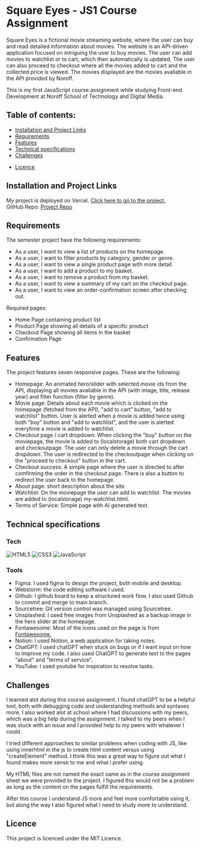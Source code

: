 # Square Eyes - JS1 Course Assignment
Square Eyes is a fictional movie streaming website, where the user can buy and read detailed information about movies. The website is an API-driven application focused on intriguing the user to buy movies. The user can add movies to watchlist or to cart, which then automatically is updated. The user can also proceed to checkout where all the movies added to cart and the collected price is viewed. The movies displayed are the movies avaliable in the API provided by Noroff.

This is my first JavaScript course assignment while studying Front-end Development at Noroff School of Technology and Digital Media.

## Table of contents:
* [Installation and Project Links](#installation-and-project-links)
* [Requirements](#requirements)
* [Features](#features)
* [Technical specifications](#technical-specifications)
* [Challenges](#challenges)
- [Licence](#licence)

## Installation and Project Links
My project is deployed on Vercel. [Click here to go to the project.](https://js-ca-spring-ingrid-ornum.vercel.app/) <br/>
GitHub Repo: [Project Repo](https://github.com/IngridOrnum/js-ca-spring-ingrid-ornum)

## Requirements
The semester project have the following requirements:
- As a user, I want to view a list of products on the homepage.
- As a user, I want to filter products by category, gender or genre.
- As a user, I want to view a single product page with more detail.
- As a user, I want to add a product to my basket.
- As a user, I want to remove a product from my basket.
- As a user, I want to view a summary of my cart on the checkout page.
- As a user, I want to view an order-confirmation screen after checking out.

Required pages:
- Home Page containing product list
- Product Page showing all details of a specific product
- Checkout Page showing all items in the basket
- Confirmation Page

## Features
The project features seven responsive pages. These are the following:
- Homepage: An animated hero/slider with selected movie ids from the API, displaying all movies avaliable in the API (with image, title, release year) and filter function (filter by genre).
- Movie page: Details about each movie which is clicked on the homepage (fetched from the API), "add to cart" button, "add to watchlist" button. User is alerted when a movie is added twice using both "buy" button and "add to watchlist", and the user is alerted everytime a movie is added to watchlist.
- Checkout page / cart dropdown: When clicking the "buy" button on the moviepage, the movie is added to (localstorage) both cart dropdown and checkoutpage. The user can only delete a movie through the cart dropdown. The user is redirected to the checkoutpage when clicking on the "proceed to checkout" button in the cart.
- Checkout success: A simple page where the user is directed to after comfirming the order in the checkout page. There is also a button to redirect the user back to the homepage.
- About page: short description about the site.
- Watchlist: On the moviepage the user can add to watchlist. The movies are added to (localstorage) my-watchlist.html.
- Terms of Service: Simple page with AI generated text.

## Technical specifications

### Tech
![HTML5](https://img.shields.io/badge/html5-%23E34F26.svg?style=for-the-badge&logo=html5&logoColor=white) ![CSS3](https://img.shields.io/badge/css3-%231572B6.svg?style=for-the-badge&logo=css3&logoColor=white) ![JavaScript](https://img.shields.io/badge/javascript-%23323330.svg?style=for-the-badge&logo=javascript&logoColor=%23F7DF1E) 

### Tools
- Figma: I used figma to design the project, both mobile and desktop. 
- Webstorm: the code editing software I used.
- Github: I github board to keep a structured work flow. I also used Github to commit and merge to main branch.
- Sourcetree: Git version control was managed using Sourcetree.
- Unsplashed: I used free images from Unsplashed as a backup image in the hero slider at the homepage.
- Fontawesome: Most of the icons used on the page is from [Fontawesome.](https://fontawesome.com/icons)
- Notion: I used Notion, a web application for taking notes.
- ChatGPT: I used chatGPT when stuck on bugs or if I want input on how to improve my code. I also used ChatGPT to generate text to the pages "about" and "terms of service".
- YouTube: I used youtube for inspiration to resolve tasks.
  
## Challenges

I learned alot during this course assignment. I found chatGPT to be a helpful tool, both with debugging code and understanding methods and syntaxes more. I also worked alot at school where I had discussions with my peers, which was a big help during the assignment. I talked to my peers when I was stuck with an issue and I provided help to my peers with whatever I could.

I tried different approaches to similar problems when coding with JS, like using innerhtml in the js to create html content versus using "createElement" method. I think this was a great way to figure out what I found makes more sense to me and what i prefer using.

My HTML files are not named the exact same as in the course assignment sheet we were provided to the project. I figured this would not be a problem as long as the content on the pages fulfill the requirements.

After this course I understand JS more and feel more comfortable using it, but along the way I also figured what I need to study more to understand. 

## Licence
This project is licenced under the MIT Licence.
